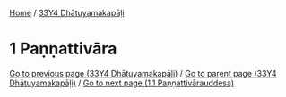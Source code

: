 
[Home](/) / [33Y4 Dhātuyamakapāḷi](../33Y4.md)

# 1 Paṇṇattivāra


[Go to previous page (33Y4 Dhātuyamakapāḷi)](0.md) / [Go to parent page (33Y4 Dhātuyamakapāḷi)](0.md) / [Go to next page (1.1 Paṇṇattivārauddesa)](1/1.1.md)


